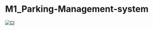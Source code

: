 # M1_Parking-Management-system
[![CI](https://github.com/Bijjamprakash123/M1_Praking-Management-System.C/actions/workflows/main.yml/badge.svg)](https://github.com/Bijjamprakash123/M1_Praking-Management-System.C/actions/workflows/main.yml)
